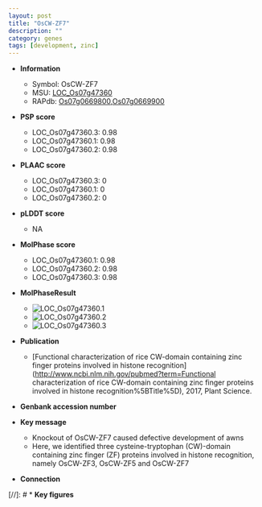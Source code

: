 ```yaml
---
layout: post
title: "OsCW-ZF7"
description: ""
category: genes
tags: [development, zinc]
---
```


* **Information**  
    + Symbol: OsCW-ZF7  
    + MSU: [LOC_Os07g47360](http://rice.plantbiology.msu.edu/cgi-bin/ORF_infopage.cgi?orf=LOC_Os07g47360)  
    + RAPdb: [Os07g0669800](http://rapdb.dna.affrc.go.jp/viewer/gbrowse_details/irgsp1?name=Os07g0669800),[Os07g0669900](http://rapdb.dna.affrc.go.jp/viewer/gbrowse_details/irgsp1?name=Os07g0669900)  

* **PSP score**  
    + LOC_Os07g47360.3: 0.98 
    + LOC_Os07g47360.1: 0.98 
    + LOC_Os07g47360.2: 0.98 

* **PLAAC score**  
    + LOC_Os07g47360.3: 0 
    + LOC_Os07g47360.1: 0 
    + LOC_Os07g47360.2: 0 

* **pLDDT score**
    + NA


* **MolPhase score**
    + LOC_Os07g47360.1: 0.98
    + LOC_Os07g47360.2: 0.98
    + LOC_Os07g47360.3: 0.98

* **MolPhaseResult**
    + ![LOC_Os07g47360.1](https://ricepsp.github.io/pictures/LOC_Os07g/LOC_Os07g47360.1.png)
    + ![LOC_Os07g47360.2](https://ricepsp.github.io/pictures/LOC_Os07g/LOC_Os07g47360.2.png)
    + ![LOC_Os07g47360.3](https://ricepsp.github.io/pictures/LOC_Os07g/LOC_Os07g47360.3.png)

* **Publication**  
    + [Functional characterization of rice CW-domain containing zinc finger proteins involved in histone recognition](http://www.ncbi.nlm.nih.gov/pubmed?term=Functional characterization of rice CW-domain containing zinc finger proteins involved in histone recognition%5BTitle%5D), 2017, Plant Science.

* **Genbank accession number**  

* **Key message**  
    + Knockout of OsCW-ZF7 caused defective development of awns
    + Here, we identified three cysteine-tryptophan (CW)-domain containing zinc finger (ZF) proteins involved in histone recognition, namely OsCW-ZF3, OsCW-ZF5 and OsCW-ZF7

* **Connection**  

[//]: # * **Key figures**  


